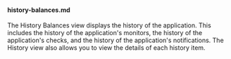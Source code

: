 #### history-balances.md

The History Balances view displays the history of the application. This includes the history of the application's monitors, the history of the application's checks, and the history of the application's notifications. The History view also allows you to view the details of each history item.
